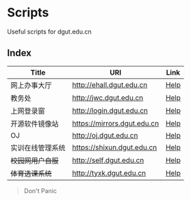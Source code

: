 # Scripts

Useful scripts for dgut.edu.cn

## Index

| Title              | URI                         | Link                                                                     |
| ------------------ | --------------------------- | ------------------------------------------------------------------------ |
| 网上办事大厅       | http://ehall.dgut.edu.cn    | [Help](https://github.com/victoriqueko/dgut-scripts/tree/master/ehall)   |
| 教务处             | http://jwc.dgut.edu.cn      | [Help](https://github.com/victoriqueko/dgut-scripts/tree/master/jwc)     |
| 上网登录窗         | http://login.dgut.edu.cn    | [Help](https://github.com/victoriqueko/dgut-scripts/tree/master/login)   |
| 开源软件镜像站     | https://mirrors.dgut.edu.cn | [Help](https://github.com/victoriqueko/dgut-scripts/tree/master/mirrors) |
| OJ                 | http://oj.dgut.edu.cn       | [Help](https://github.com/victoriqueko/dgut-scripts/tree/master/oj)      |
| 实训在线管理系统   | https://shixun.dgut.edu.cn  | [Help](https://github.com/victoriqueko/dgut-scripts/tree/master/shixun)  |
| ~~校园网用户自服~~ | http://self.dgut.edu.cn     | [Help](https://github.com/dgut-giligili/smilence)                        |
| ~~体育选课系统~~   | http://tyxk.dgut.edu.cn     | [Help](https://github.com/victoriqueko/dgut-scripts/tree/master/tyxk)    |

> Don't Panic
